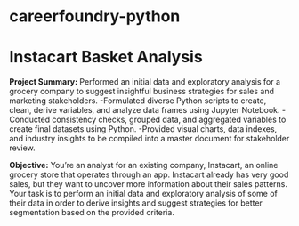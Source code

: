 # careerfoundry-python

# Instacart Basket Analysis

**Project Summary:**
Performed an initial data and exploratory analysis for a grocery company to suggest insightful business strategies for sales and marketing stakeholders.
-Formulated diverse Python scripts to create, clean, derive variables, and analyze data frames using Jupyter Notebook.
-Conducted consistency checks, grouped data, and aggregated variables to create final datasets using Python.
-Provided visual charts, data indexes, and industry insights to be compiled into a master document for stakeholder review.


**Objective:**
You’re an analyst for an existing company, Instacart, an online grocery store
that operates through an app. Instacart already has very good sales, but they
want to uncover more information about their sales patterns. Your task is to
perform an initial data and exploratory analysis of some of their data in order
to derive insights and suggest strategies for better segmentation based on
the provided criteria.
